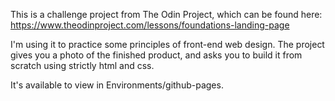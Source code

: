 This is a challenge project from The Odin Project, which can be found here: https://www.theodinproject.com/lessons/foundations-landing-page

I'm using it to practice some principles of front-end web design. The project gives you a photo of the finished product, and asks you to build it from scratch using strictly html and css.

It's available to view in Environments/github-pages.